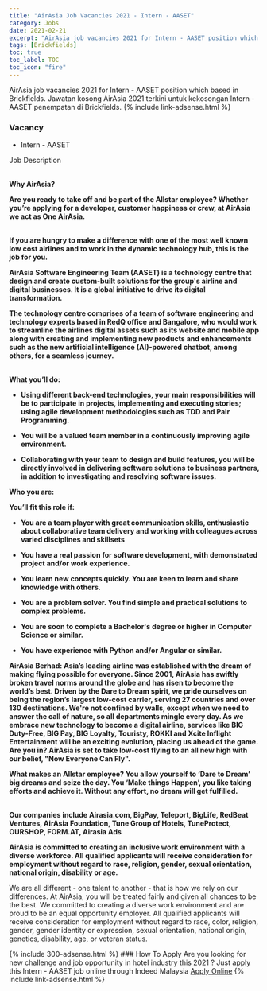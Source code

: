 ```yaml
---
title: "AirAsia Job Vacancies 2021 - Intern - AASET" 
category: Jobs 
date: 2021-02-21 
excerpt: "AirAsia job vacancies 2021 for Intern - AASET position which based in Brickfields. Jawatan kosong AirAsia 2021 terkini untuk kekosongan Intern - AASET penempatan di Brickfields" 
tags: [Brickfields] 
toc: true 
toc_label: TOC 
toc_icon: "fire" 
--- 
```


AirAsia job vacancies 2021 for Intern - AASET position which based in Brickfields. Jawatan kosong AirAsia 2021 terkini untuk kekosongan Intern - AASET penempatan di Brickfields. 
{% include link-adsense.html %} 
### Vacancy 
- Intern - AASET 
<div><div><p>Job Description</p><p></p><p><b><br>
Why AirAsia?</b></p><p><b>
Are you ready to take off and be part of the Allstar employee? Whether you&#8217;re applying for a developer, customer happiness or crew, at AirAsia we act as One AirAsia.</b></p><p></p><p><b><br>
If you are hungry to make a difference with one of the most well known low cost airlines and to work in the dynamic technology hub, this is the job for you.</b></p><p></p><p><b>
AirAsia Software Engineering Team (AASET) is a technology centre that design and create custom-built solutions for the group's airline and digital businesses. It is a global initiative to drive its digital transformation.</b></p><p></p><p><b>
The technology centre comprises of a team of software engineering and technology experts based in RedQ office and Bangalore, who would work to streamline the airlines digital assets such as its website and mobile app along with creating and implementing new products and enhancements such as the new artificial intelligence (AI)-powered chatbot, among others, for a seamless journey.</b></p><p></p><p><b><br>
What you&#8217;ll do:</b></p><ul><li><p><b>
Using different back-end technologies, your main responsibilities will be to participate in projects, implementing and executing stories; using agile development methodologies such as TDD and Pair Programming.</b></p></li><li><p><b>
You will be a valued team member in a continuously improving agile environment.</b></p></li><li><p><b>
Collaborating with your team to design and build features, you will be directly involved in delivering software solutions to business partners, in addition to investigating and resolving software issues.</b></p></li></ul><p></p><p><b>
Who you are:</b></p><p><b>
You&#8217;ll fit this role if:</b></p><ul><li><p><b>
You are a team player with great communication skills, enthusiastic about collaborative team delivery and working with colleagues across varied disciplines and skillsets</b></p></li><li><p><b>
You have a real passion for software development, with demonstrated project and/or work experience.</b></p></li><li><p><b>
You learn new concepts quickly. You are keen to learn and share knowledge with others.</b></p></li><li><p><b>
You are a problem solver. You find simple and practical solutions to complex problems.</b></p></li><li><p><b>
You are soon to complete a Bachelor's degree or higher in Computer Science or similar.</b></p></li><li><p><b>
You have experience with Python and/or Angular or similar.</b></p></li></ul><p></p><p><b>
AirAsia Berhad</b><b>: Asia&#8217;s leading airline was established with the dream of making flying possible for everyone. Since 2001, AirAsia has swiftly broken travel norms around the globe and has risen to become the world&#8217;s best. Driven by the Dare to Dream spirit, we pride ourselves on being the region&#8217;s largest low-cost carrier, serving 27 countries and over 130 destinations. We're not confined by walls, except when we need to answer the call of nature, so all departments mingle every day. As we embrace new technology to become a digital airline, services like BIG Duty-Free, BIG Pay, BIG Loyalty, Touristy, ROKKI and Xcite Inflight Entertainment will be an exciting evolution, placing us ahead of the game. Are you in? AirAsia is set to take low-cost flying to an all new high with our belief, </b><b>"Now Everyone Can Fly".</b></p><p></p><p><b>
What makes an Allstar employee? You allow yourself to &#8216;Dare to Dream&#8217; big dreams and </b><b>seize the day. You &#8216;Make things Happen&#8217;, you like taking efforts and achieve it. Without any effort, no dream will get fulfilled.</b></p><p></p><p><b><br>
Our companies include Airasia.com, BigPay, Teleport, BigLife, RedBeat Ventures, AirAsia Foundation, Tune Group of Hotels, TuneProtect, OURSHOP, FORM.AT, Airasia Ads</b></p><p></p><p><b>
AirAsia is committed to creating an inclusive work environment with a diverse workforce. All qualified applicants will receive consideration for employment without regard to race, religion, gender, sexual orientation, national origin, disability or age.</b></p><p></p><p>
We are all different - one talent to another - that is how we rely on our differences. At AirAsia, you will be treated fairly and given all chances to be the best. We committed to creating a diverse work environment and are proud to be an equal opportunity employer. All qualified applicants will receive consideration for employment without regard to race, color, religion, gender, gender identity or expression, sexual orientation, national origin, genetics, disability, age, or veteran status.</p></div></div> 
{% include 300-adsense.html %} 
### How To Apply 
Are you looking for new challenge and job opportunity in hotel industry this 2021 ?
Just apply this Intern - AASET job online through Indeed Malaysia 
<a href="https://malaysia.indeed.com/viewjob?jk=d3751cc22fc24662" class="btn btn--info" target="_blank" rel="nofollow noopenner">Apply Online</a> 
{% include link-adsense.html %} 